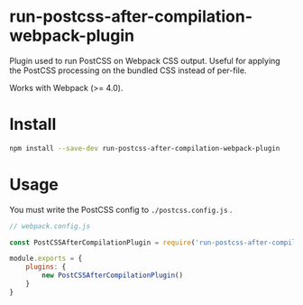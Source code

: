 # run-postcss-after-compilation-webpack-plugin
Plugin used to run PostCSS on Webpack CSS output. Useful for applying the PostCSS processing on the bundled CSS instead of per-file.

Works with Webpack (>= 4.0).


# Install
```bash
npm install --save-dev run-postcss-after-compilation-webpack-plugin
```

# Usage
You must write the PostCSS config to ```./postcss.config.js``` .

```js
// webpack.config.js

const PostCSSAfterCompilationPlugin = require('run-postcss-after-compilation-webpack-plugin');

module.exports = {
	plugins: {
		new PostCSSAfterCompilationPlugin()
	}
}
```
